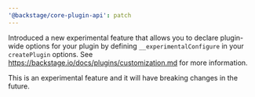 ```yaml
---
'@backstage/core-plugin-api': patch
---
```


Introduced a new experimental feature that allows you to declare plugin-wide options for your plugin by defining
`__experimentalConfigure` in your `createPlugin` options. See https://backstage.io/docs/plugins/customization.md for more information.

This is an experimental feature and it will have breaking changes in the future.
